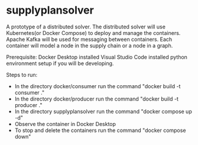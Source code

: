 # supplyplansolver
A prototype of a distributed solver.
The distributed solver will use Kubernetes(or Docker Compose) to deploy and manage the containers.
Apache Kafka will be used for messaging between containers.
Each container will model a node in the supply chain or a node in a graph.


Prerequisite:
Docker Desktop installed
Visual Studio Code installed
python environment setup if you will be developing.


Steps to run:

* In the directory docker/consumer run the command "docker build -t consumer ."
* In the directory docker/producer run the command "docker build -t producer ."
* In the directory supplyplansolver run the command "docker compose up -d"
* Observe the container in Docker Desktop
* To stop and delete the containers run the command "docker compose down"


